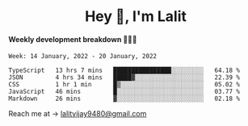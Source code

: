 <h1 align="center">Hey 👋, I'm Lalit</h1>

#### Weekly development breakdown 👨🏻‍💻
<!--START_SECTION:waka-->
```text
Week: 14 January, 2022 - 20 January, 2022

TypeScript   13 hrs 7 mins   ████████████████░░░░░░░░░   64.18 % 
JSON         4 hrs 34 mins   █████▓░░░░░░░░░░░░░░░░░░░   22.39 % 
CSS          1 hr 1 min      █▒░░░░░░░░░░░░░░░░░░░░░░░   05.02 % 
JavaScript   46 mins         █░░░░░░░░░░░░░░░░░░░░░░░░   03.77 % 
Markdown     26 mins         ▓░░░░░░░░░░░░░░░░░░░░░░░░   02.18 % 
```
<!--END_SECTION:waka-->

Reach me at → lalitvijay9480@gmail.com
